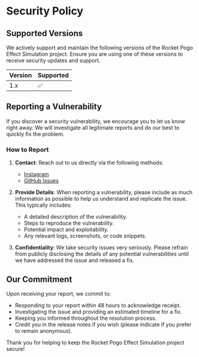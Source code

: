 # Security Policy

## Supported Versions

We actively support and maintain the following versions of the Rocket Pogo Effect Simulation project. Ensure you are using one of these versions to receive security updates and support.

| Version | Supported          |
| ------- | ------------------ |
| 1.x     | :white_check_mark: |

## Reporting a Vulnerability

If you discover a security vulnerability, we encourage you to let us know right away. We will investigate all legitimate reports and do our best to quickly fix the problem.

### How to Report

1. **Contact**: Reach out to us directly via the following methods:
   - [Instagram](https://www.instagram.com/rishit_katiyar/)
   - [GitHub Issues](https://github.com/Rishit-katiyar/Rocket_Pogo_Effect_Simulation/issues)

2. **Provide Details**: When reporting a vulnerability, please include as much information as possible to help us understand and replicate the issue. This typically includes:
   - A detailed description of the vulnerability.
   - Steps to reproduce the vulnerability.
   - Potential impact and exploitability.
   - Any relevant logs, screenshots, or code snippets.

3. **Confidentiality**: We take security issues very seriously. Please refrain from publicly disclosing the details of any potential vulnerabilities until we have addressed the issue and released a fix.

## Our Commitment

Upon receiving your report, we commit to:
- Responding to your report within 48 hours to acknowledge receipt.
- Investigating the issue and providing an estimated timeline for a fix.
- Keeping you informed throughout the resolution process.
- Credit you in the release notes if you wish (please indicate if you prefer to remain anonymous).

Thank you for helping to keep the Rocket Pogo Effect Simulation project secure!

